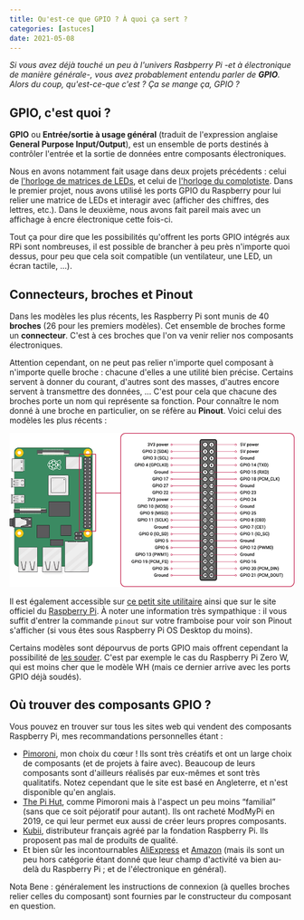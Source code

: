 ```yaml
---
title: Qu'est-ce que GPIO ? À quoi ça sert ?
categories: [astuces]
date: 2021-05-08
---
```


_Si vous avez déjà touché un peu à l'univers Rasbperry Pi -et à électronique de manière générale-, vous avez
probablement entendu parler de **GPIO**. Alors du coup, qu'est-ce-que c'est ? Ça se mange ça, GPIO ?_

<!--more-->

## GPIO, c'est quoi ?

**GPIO** ou **Entrée/sortie à usage général** (traduit de l'expression anglaise **General Purpose Input/Output**),
est un ensemble de ports destinés à contrôler l'entrée et la sortie de données entre composants électroniques.

Nous en avons notamment fait usage dans deux projets précédents : celui de
[l'horloge de matrices de LEDs](/article/creer-horloge-matrice-leds/), et celui de
[l'horloge du complotiste](/article/construire-horloge-complotiste/).
Dans le premier projet, nous avons utilisé les ports GPIO du Raspberry pour lui relier une matrice de LEDs et
interagir avec (afficher des chiffres, des lettres, etc.). Dans le deuxième, nous avons fait pareil mais avec
un affichage à encre électronique cette fois-ci.

Tout ça pour dire que les possibilités qu'offrent les ports GPIO intégrés aux RPi sont nombreuses, il est possible de
brancher à peu près n'importe quoi dessus, pour peu que cela soit compatible (un ventilateur, une LED, un écran
tactile, ...).

## Connecteurs, broches et Pinout

Dans les modèles les plus récents, les Raspberry Pi sont munis de 40 **broches** (26 pour les premiers modèles).
Cet ensemble de broches forme un **connecteur**. C'est à ces broches que l'on va venir relier nos composants électroniques.

Attention cependant, on ne peut pas relier n'importe quel composant à n'importe quelle broche : chacune d'elles a une
utilité bien précise. Certains servent à donner du courant, d'autres sont des masses, d'autres encore servent à
transmettre des données, ... C'est pour cela que chacune des broches porte un nom qui représente sa fonction.
Pour connaître le nom donné à une broche en particulier, on se réfère au **Pinout**.
Voici celui des modèles les plus récents :

![Pinout](/images/articles/qu-est-ce-que-gpio/gpio-pinout.png)

Il est également accessible sur [ce petit site utilitaire](https://pinout.xyz/) ainsi que sur le site officiel du
[Raspberry Pi](https://www.raspberrypi.org/documentation/usage/gpio/). À noter une information très sympathique :
il vous suffit d'entrer la commande `pinout` sur votre framboise pour voir son Pinout s'afficher (si vous êtes
sous Raspberry Pi OS Desktop du moins).

Certains modèles sont dépourvus de ports GPIO mais offrent cependant la possibilité de
[les souder](https://www.youtube.com/watch?v=gtCwC4VAQZo). C'est par exemple le cas du Raspberry Pi Zero W,
qui est moins cher que le modèle WH (mais ce dernier arrive avec les ports GPIO déjà soudés).

## Où trouver des composants GPIO ?

Vous pouvez en trouver sur tous les sites web qui vendent des composants Raspberry Pi, mes recommandations personnelles
étant :

* [Pimoroni](https://shop.pimoroni.com/), mon choix du cœur ! Ils sont très créatifs et ont un large choix de composants
  (et de projets à faire avec). Beaucoup de leurs composants sont d'ailleurs réalisés par eux-mêmes et sont très qualitatifs.
  Notez cependant que le site est basé en Angleterre, et n'est disponible qu'en anglais.
* [The Pi Hut](https://thepihut.com/), comme Pimoroni mais à l'aspect un peu moins <q>familial</q> (sans que ce soit
  péjoratif pour autant). Ils ont racheté ModMyPi en 2019, ce qui leur permet eux aussi de créer leurs propres composants.
* [Kubii](https://www.kubii.fr/), distributeur français agréé par la fondation Raspberry Pi. Ils proposent pas mal
  de produits de qualité.
* Et bien sûr les incontournables [AliExpress](https://fr.aliexpress.com/) et [Amazon](https://www.amazon.fr/) (mais
  ils sont un peu hors catégorie étant donné que leur champ d'activité va bien au-delà du Raspberry Pi ; et de
  l'électronique en général).

Nota Bene : généralement les instructions de connexion (à quelles broches relier celles du composant)
sont fournies par le constructeur du composant en question.
